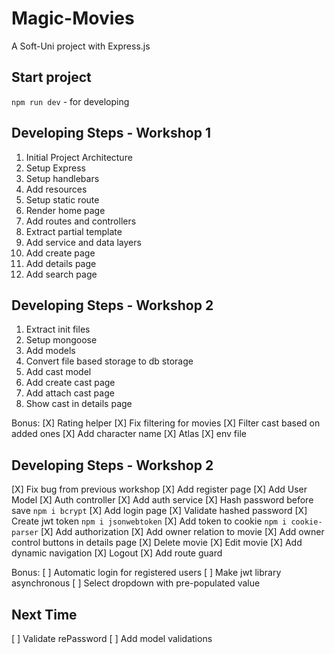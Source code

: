 # Magic-Movies
A Soft-Uni project with Express.js

## Start project
`npm run dev` - for developing

## Developing Steps - Workshop 1
1. Initial Project Architecture
2. Setup Express
3. Setup handlebars
4. Add resources
5. Setup static route
6. Render home page
7. Add routes and controllers
8. Extract partial template
9. Add service and data layers
10. Add create page
11. Add details page
12. Add search page

## Developing Steps - Workshop 2
1. Extract init files
2. Setup mongoose
3. Add models
4. Convert file based storage to db storage
5. Add cast model
6. Add create cast page
7. Add attach cast page
8. Show cast in details page

Bonus:
[X] Rating helper
[X] Fix filtering for movies
[X] Filter cast based on added ones
[X] Add character name
[X] Atlas
[X] env file

## Developing Steps - Workshop 2
[X] Fix bug from previous workshop
[X] Add register page 
    [X] Add User Model
    [X] Auth controller
    [X] Add auth service
[X] Hash password before save `npm i bcrypt`
[X] Add login page 
    [X] Validate hashed password
    [X] Create jwt token `npm i jsonwebtoken`
    [X] Add token to cookie `npm i cookie-parser`
[X] Add authorization
[X] Add owner relation to movie
[X] Add owner control buttons in details page
[X] Delete movie
[X] Edit movie
[X] Add dynamic navigation
[X] Logout
[X] Add route guard


Bonus:
[ ] Automatic login for registered users
[ ] Make jwt library asynchronous
[ ] Select dropdown with pre-populated value

## Next Time
[ ] Validate rePassword
[ ] Add model validations
